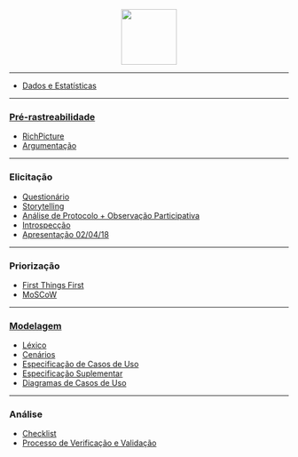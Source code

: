 <img style="display: block; margin: 0 auto;" src="http://www.freelogovectors.net/wp-content/uploads/2016/12/twitch-logo1.png" width=100px height=100px align="middle">

***

* [Dados e Estatísticas](Dados-e-Estatísticas)

***

### [Pré-rastreabilidade](Pre-rastreabilidade)

* [RichPicture](RichPicture)
* [Argumentação](Argumentação)

***

### Elicitação

* [Questionário](Questionario)
* [Storytelling](Storytelling)
* [Análise de Protocolo + Observação Participativa](Híbrido-(Análise-de-Protocolo--&-Observação-Participativa))
* [Introspecção](Introspeccao)
* [Apresentação 02/04/18](Apresentação-02-04-2018)

***

### Priorização

* [First Things First](First-Things-First)
* [MoSCoW](MoSCoW)

***

### [Modelagem](Modelagem)

* [Léxico](Léxico)
* [Cenários](Cenários)
* [Especificação de Casos de Uso](Especificação-de-Casos-de-Uso)
* [Especificação Suplementar](Especificação-Suplementar)
* [Diagramas de Casos de Uso](Diagramas-de-Casos-de-Uso)

***

### Análise

* [Checklist](Checklist)
* [Processo de Verificação e Validação](Processo-de-Verificação-e-Validação)


